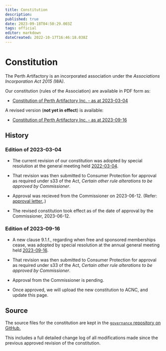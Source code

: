 ```yaml
---
title: Constitution
description: 
published: true
date: 2023-09-18T04:50:29.003Z
tags: official
editor: markdown
dateCreated: 2022-10-17T16:46:18.038Z
---
```


# Constitution

The Perth Artifactory is an incorporated association under the *Associations Incorporation Act 2015 (WA)*.

Our constitution (rules of the Association) are available in PDF form as:

* [Constitution of Perth Artifactory Inc. - as at 2023-03-04](/constitution_2023-03-04.pdf)

A revised version (**not yet in effect**) is available:

* [Constitution of Perth Artifactory Inc. - as at 2023-09-16](/constitution_2023-09-16.pdf)

## History

### Edition of 2023-03-04

* The current revision of our constitution was adopted by special resolution at the general meeting held [2022-03-04](/minutes/SGM/2022-03-04).

* That revision was then submitted to Consumer Protection for approval as required under s33 of the Act, *Certain other rule alterations to be approved by Commissioner*.

* Approval was recieved from the Commissioner on 2023-06-12. (Refer: [approval letter.](/docs/committee/constitution_approval_1830163_a1014456p_2023_06_12_appvd.pdf).)

* The revised constitution took effect as of the date of approval by the Commissioner, 2023-06-12.

### Edition of 2023-09-16

* A new clause 9.1.f., regarding when free and sponsored memberships cease, was adopted by special resolution at the annual general meeting held [2023-09-16](/minutes/AGM/2023-09-16).

* That revision was then submitted to Consumer Protection for approval as required under s33 of the Act, *Certain other rule alterations to be approved by Commissioner*.

* Approval from the Commissioner is pending.

* Once approved, we will upload the new constitution to ACNC, and update this page.

## Source

The source files for the constitution are kept in the [`governance` repository on GitHub.](https://github.com/Perth-Artifactory/governance/)

This includes a full detailed change log of all modifications made since the previous approved revision of the constitution.